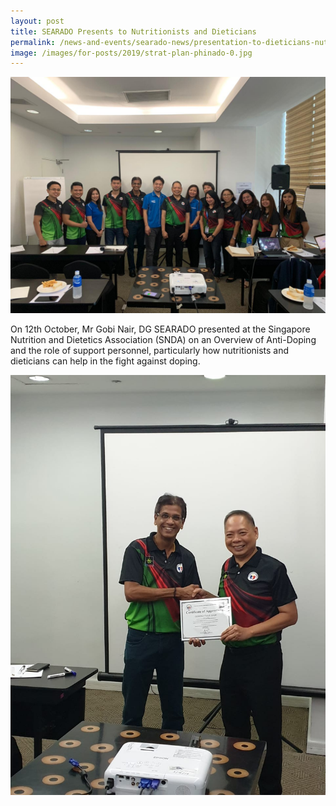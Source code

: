 ```yaml
---
layout: post
title: SEARADO Presents to Nutritionists and Dieticians
permalink: /news-and-events/searado-news/presentation-to-dieticians-nutritionists
image: /images/for-posts/2019/strat-plan-phinado-0.jpg
---
```

![Group Photo](/images/for-posts/2019/strat-plan-phinado-0.jpg)

On 12th October, Mr Gobi Nair, DG SEARADO presented at the Singapore Nutrition and Dietetics Association (SNDA) on an Overview of Anti-Doping and the role of support personnel, particularly how nutritionists and dieticians can help in the fight against doping.

![Group Photo](/images/for-posts/2019/strat-plan-phinado-1.jpg)
